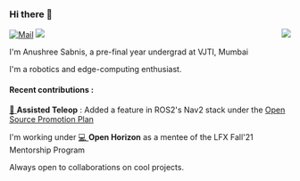 ### Hi there 👋
<a href="https://github.com/MOLOCH-dev"><img align='right' src="https://github-readme-stats.vercel.app/api?username=MOLOCH-dev&show_icons=true"></a>
[![Mail](https://img.shields.io/badge/Gmail-D14836?style=for-the-badge&logo=gmail&logoColorefr=white)](mailto:sabnisanushree@gmail.com)
 <a href="https://www.linkedin.com/in/anushreesabnis/" alt="Linkedin"><img src="https://img.shields.io/badge/LinkedIn-0077B5?style=for-the-badge&logo=linkedin&logoColor=white"></a>

I'm Anushree Sabnis, a pre-final year undergrad at VJTI, Mumbai

I'm a robotics and edge-computing enthusiast.


#### Recent contributions :

[:robot: ](https://github.com/ros-planning/navigation2/pull/2575) <b>Assisted Teleop</b> : Added a feature in ROS2's Nav2 stack under the [Open Source Promotion Plan](https://summer.iscas.ac.cn/#/org/prodetail/210910596?lang=en)

I'm working under [:computer: ](https://github.com/open-horizon)<b>Open Horizon</b> as a mentee of the LFX Fall'21 Mentorship Program

Always open to collaborations on cool projects. 
<!--
**MOLOCH-dev/MOLOCH-dev** is a ✨ _special_ ✨ repository because its `README.md` (this file) appears on your GitHub profile.

Here are some ideas to get you started:

- 🔭 I’m currently working on ...
- 🌱 I’m currently learning ...
- 👯 I’m looking to collaborate on ...
- 🤔 I’m looking for help with ...
- 💬 Ask me about ...
- 📫 How to reach me: ...
- 😄 Pronouns: ...
- ⚡ Fun fact: ...
-->
